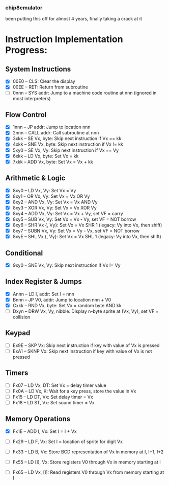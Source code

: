 ### chip8emulator
been putting this off for almost 4 years, finally taking a crack at it                                                                           
                                                                               
# Instruction Implementation Progress:

## System Instructions
- [x] 00E0 – CLS: Clear the display
- [x] 00EE – RET: Return from subroutine
- [ ] 0nnn – SYS addr: Jump to a machine code routine at nnn (ignored in most interpreters)

## Flow Control
- [x] 1nnn – JP addr: Jump to location nnn
- [x] 2nnn – CALL addr: Call subroutine at nnn
- [x] 3xkk – SE Vx, byte: Skip next instruction if Vx == kk
- [x] 4xkk – SNE Vx, byte: Skip next instruction if Vx != kk
- [x] 5xy0 – SE Vx, Vy: Skip next instruction if Vx == Vy
- [x] 6xkk – LD Vx, byte: Set Vx = kk
- [x] 7xkk – ADD Vx, byte: Set Vx = Vx + kk

## Arithmetic & Logic
- [x] 8xy0 – LD Vx, Vy: Set Vx = Vy
- [x] 8xy1 – OR Vx, Vy: Set Vx = Vx OR Vy
- [x] 8xy2 – AND Vx, Vy: Set Vx = Vx AND Vy
- [x] 8xy3 – XOR Vx, Vy: Set Vx = Vx XOR Vy
- [x] 8xy4 – ADD Vx, Vy: Set Vx = Vx + Vy, set VF = carry
- [x] 8xy5 – SUB Vx, Vy: Set Vx = Vx - Vy, set VF = NOT borrow
- [x] 8xy6 – SHR Vx {, Vy}: Set Vx = Vx SHR 1 (legacy: Vy into Vx, then shift)
- [x] 8xy7 – SUBN Vx, Vy: Set Vx = Vy - Vx, set VF = NOT borrow
- [x] 8xyE – SHL Vx {, Vy}: Set Vx = Vx SHL 1 (legacy: Vy into Vx, then shift)

## Conditional
- [x] 9xy0 – SNE Vx, Vy: Skip next instruction if Vx != Vy

## Index Register & Jumps
- [x] Annn – LD I, addr: Set I = nnn
- [x] Bnnn – JP V0, addr: Jump to location nnn + V0
- [x] Cxkk – RND Vx, byte: Set Vx = random byte AND kk
- [ ] Dxyn – DRW Vx, Vy, nibble: Display n-byte sprite at (Vx, Vy), set VF = collision

## Keypad
- [ ] Ex9E – SKP Vx: Skip next instruction if key with value of Vx is pressed
- [ ] ExA1 – SKNP Vx: Skip next instruction if key with value of Vx is not pressed

## Timers
- [ ] Fx07 – LD Vx, DT: Set Vx = delay timer value
- [ ] Fx0A – LD Vx, K: Wait for a key press, store the value in Vx
- [ ] Fx15 – LD DT, Vx: Set delay timer = Vx
- [ ] Fx18 – LD ST, Vx: Set sound timer = Vx

## Memory Operations
- [x] Fx1E – ADD I, Vx: Set I = I + Vx
- [ ] Fx29 – LD F, Vx: Set I = location of sprite for digit Vx
- [ ] Fx33 – LD B, Vx: Store BCD representation of Vx in memory at I, I+1, I+2
- [ ] Fx55 – LD [I], Vx: Store registers V0 through Vx in memory starting at I
- [ ] Fx65 – LD Vx, [I]: Read registers V0 through Vx from memory starting at I

